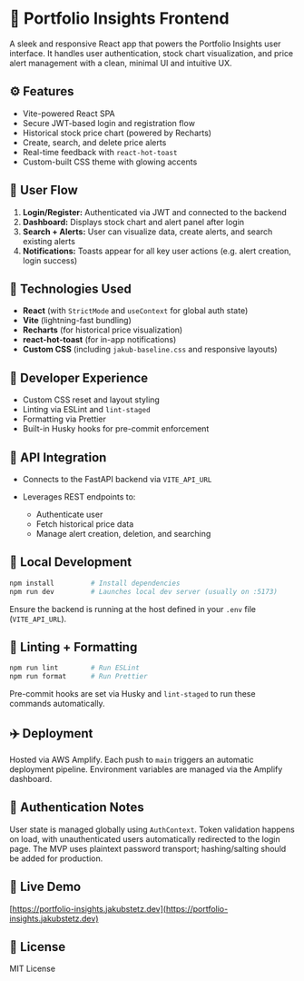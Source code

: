 # 🔹 Portfolio Insights Frontend

A sleek and responsive React app that powers the Portfolio Insights user interface. It handles user authentication, stock chart visualization, and price alert management with a clean, minimal UI and intuitive UX.

## ⚙️ Features

* Vite-powered React SPA
* Secure JWT-based login and registration flow
* Historical stock price chart (powered by Recharts)
* Create, search, and delete price alerts
* Real-time feedback with `react-hot-toast`
* Custom-built CSS theme with glowing accents

## 🚀 User Flow

1. **Login/Register:** Authenticated via JWT and connected to the backend
2. **Dashboard:** Displays stock chart and alert panel after login
3. **Search + Alerts:** User can visualize data, create alerts, and search existing alerts
4. **Notifications:** Toasts appear for all key user actions (e.g. alert creation, login success)

## 📆 Technologies Used

* **React** (with `StrictMode` and `useContext` for global auth state)
* **Vite** (lightning-fast bundling)
* **Recharts** (for historical price visualization)
* **react-hot-toast** (for in-app notifications)
* **Custom CSS** (including `jakub-baseline.css` and responsive layouts)

## 💪 Developer Experience

* Custom CSS reset and layout styling
* Linting via ESLint and `lint-staged`
* Formatting via Prettier
* Built-in Husky hooks for pre-commit enforcement

## 🚜 API Integration

* Connects to the FastAPI backend via `VITE_API_URL`
* Leverages REST endpoints to:

  * Authenticate user
  * Fetch historical price data
  * Manage alert creation, deletion, and searching

## 🚧 Local Development

```bash
npm install         # Install dependencies
npm run dev         # Launches local dev server (usually on :5173)
```

Ensure the backend is running at the host defined in your `.env` file (`VITE_API_URL`).

## 🚨 Linting + Formatting

```bash
npm run lint        # Run ESLint
npm run format      # Run Prettier
```

Pre-commit hooks are set via Husky and `lint-staged` to run these commands automatically.

## ✈️ Deployment

Hosted via AWS Amplify. Each push to `main` triggers an automatic deployment pipeline. Environment variables are managed via the Amplify dashboard.

## 🔐 Authentication Notes

User state is managed globally using `AuthContext`. Token validation happens on load, with unauthenticated users automatically redirected to the login page. The MVP uses plaintext password transport; hashing/salting should be added for production.

## 📍 Live Demo

[https://portfolio-insights.jakubstetz.dev](https://portfolio-insights.jakubstetz.dev)

## 📄 License

MIT License
